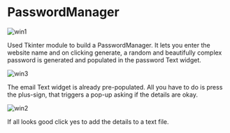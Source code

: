 # PasswordManager

![win1](https://user-images.githubusercontent.com/63019595/138359176-5be290e8-104b-4ca7-85c2-d41672d2da76.png)

Used Tkinter module to build a PasswordManager.
It lets you enter the website name and on clicking generate, a random and beautifully complex password is generated and populated in
the password Text widget.

![win3](https://user-images.githubusercontent.com/63019595/138359434-e1de371e-931a-4233-9315-c990a84ef207.png)

The email Text widget is already pre-populated.
All you have to do is press the plus-sign, that triggers a pop-up asking if the details are okay.

![win2](https://user-images.githubusercontent.com/63019595/138359274-79aabc48-e8ae-4acc-af8d-6de21743ae99.png)

If all looks good click yes to add the details to a text file.
